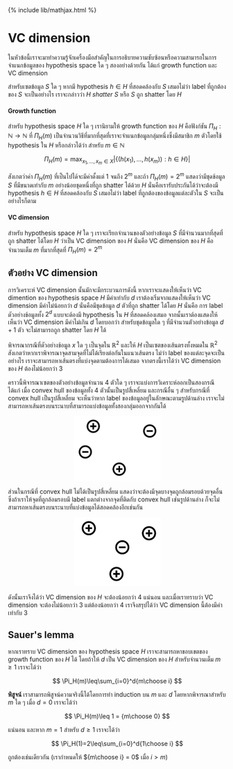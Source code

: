 {% include lib/mathjax.html %}
# VC dimension
ในหัวข้อนี้เราจะมาทำความรู้จักเครื่องมือสำคัญในการอธิบายความซับซ้อนหรือความสามารถในการจำแนกข้อมูลของ hypothesis space ใด ๆ สองอย่างด้วยกัน ได้แก่ growth function และ VC dimension

สำหรับเซตข้อมูล $S$ ใด ๆ หากมี hypothesis $h\in H$ ที่สอดคล้องกับ $S$ เสมอไม่ว่า label ที่ถูกต้องของ $S$ จะเป็นอย่างไร เราจะกล่าวว่า $H$ _shatter_ $S$ หรือ $S$ ถูก shatter โดย $H$

#### Growth function

สำหรับ hypothesis space $H$ ใด ๆ เรานิยามให้ growth function ของ $H$ คือฟังก์ชัน $\Pi_H:\mathbb{N}\to\mathbb{N}$ ที่ $\Pi_H(m)$ เป็นจำนวนวิธีที่มากที่สุดที่เราจะจำแนกข้อมูลกลุ่มหนึ่งซึ่งมีสมาชิก $m$ ตัวโดยใช้ hypothesis ใน $H$ หรือกล่าวได้ว่า สำหรับ $m\in\mathbb{N}$

$$
\Pi_H(m)=\max_{x_1,\dots,x_m \in X}|\{(h(x_1),\dots,h(x_m)): h\in H\}|
$$

สังเกตว่าค่า $\Pi_H(m)$ ที่เป็นไปได้จะมีค่าตั้งแต่ 1 จนถึง $2^m$ และถ้า $\Pi_H(m)=2^m$ แสดงว่ามีชุดข้อมูล $S$ ที่มีขนาดเท่ากับ $m$ อย่างน้อยชุดหนึ่งที่ถูก shatter ได้ด้วย $H$ นั่นคือเรารับประกันได้ว่าจะต้องมี hypothesis $h\in H$ ที่สอดคล้องกับ $S$ เสมอไม่ว่า label ที่ถูกต้องของข้อมูลแต่ละตัวใน $S$ จะเป็นอย่างไรก็ตาม

#### VC dimension

สำหรับ hypothesis space $H$ ใด ๆ เราจะเรียกจำนวนของตัวอย่างข้อมูล $S$ ที่มีจำนวนมากที่สุดที่ถูก shatter ได้โดย $H$ ว่าเป็น VC dimension ของ $H$ นั่นคือ VC dimension ของ $H$ คือจำนวนเต็ม $m$ ที่มากที่สุดที่ $\Pi_H(m)=2^m$


## ตัวอย่าง VC dimension
การวิเคราะห์ VC dimension นั้นมักจะมีกระบวนการดังนี้ หากเราจะแสดงให้เห็นว่า VC dimention ของ hypothesis space $H$ มีค่าเท่ากับ $d$
เราต้องเริ่มจากแสดงให้เห็นว่า VC dimension มีค่าไม่น้อยกว่า $d$ นั่นคือมีชุดข้อมูล $d$ ตัวที่ถูก shatter ได้โดย $H$ นั่นคือ การ label ตัวอย่างข้อมูลทั้ง $2^d$ แบบจะต้องมี hypothesis ใน $H$ ที่สอดคล้องเสมอ จากนั้นเราต้องแสดงให้เห็นว่า VC dimension มีค่าไม่เกิน $d$ โดยบอกว่า สำหรับชุดข้อมูลใด ๆ ที่มีจำนวนตัวอย่างข้อมูล $d+1$ ตัว จะไม่สามารถถูก shatter โดย $H$ ได้

พิจารณากรณีที่ตัวอย่างข้อมูล $x$ ใด ๆ เป็นจุดใน $\mathbb{R}^2$ และให้ $H$ เป็นเซตของเส้นตรงทั้งหมดใน $\mathbb{R}^2$ สังเกตว่าหากเราพิจารณาจุดสามจุดที่ไม่ได้เรียงต่อกันในแนวเส้นตรง ไม่ว่า label ของแต่ละจุดจะเป็นอย่างไร เราจะสามารถหาเส้นตรงที่แบ่งจุดตามต้องการได้เสมอ จากตรงนี้เราได้ว่า VC dimension ของ $H$ ต้องไม่น้อยกว่า 3

คราวนี้พิจารณาเซตของตัวอย่างข้อมูลจำนวน 4 ตัวใด ๆ เราจะแบ่งการวิเคราะห์ออกเป็นสองกรณีได้แก่ เมื่อ convex hull ของข้อมูลทั้ง 4 ตัวนั้นเป็นรูปสี่เหลี่ยม และกรณีอื่น ๆ
สำหรับกรณีที่ convex hull เป็นรูปสี่เหลี่ยม จะเห็นว่าหาก label ของข้อมูลอยู่ในลักษณะตามรูปด้านล่าง เราจะไม่สามารถหาเส้นตรงบนระนาบที่สามารถแบ่งข้อมูลทั้งสองกลุ่มออกจากกันได้

<p align="center">
<img width="200" src="https://raw.githubusercontent.com/vacharapat/Adversarial-Machine-Learning/master/images/vcd1.png">
</p>

ส่วนในกรณีที่ convex hull ไม่ได้เป็นรูปสี่เหลี่ยม แสดงว่าจะต้องมีจุดบางจุดถูกล้อมรอบด้วยจุดอื่น ซึ่งถ้าเราให้จุดที่ถูกล้อมรอบมี label แตกต่างจากจุดที่ติดกับ convex hull เช่นรูปด้านล่าง ก็จะไม่สามารถหาเส้นตรงบนระนาบที่แบ่งข้อมูลได้สอดคล้องอีกเช่นกัน

<p align="center">
<img width="200" src="https://raw.githubusercontent.com/vacharapat/Adversarial-Machine-Learning/master/images/vcd2.png">
</p>

ดังนั้นเราจึงได้ว่า VC dimension ของ $H$ จะต้องน้อยกว่า 4 แน่นอน และเมื่อเราทราบว่า VC dimension จะต้องไม่น้อยกว่า 3 แต่ต้องน้อยกว่า 4 เราจึงสรุปได้ว่า VC dimension นี้ต้องมีค่าเท่ากับ 3 

## Sauer's lemma
หากเราทราบ VC dimension ของ hypothesis space $H$ เราจะสามารถหาขอบเขตของ growth function ของ $H$ ได้ โดยถ้าให้ $d$ เป็น VC dimension ของ $H$ สำหรับจำนวนเต็ม $m\geq 1$ เราจะได้ว่า

$$
\Pi_H(m)\leq\sum_{i=0}^d{m\choose i}
$$

**พิสูจน์** เราสามารถพิสูจน์ความจริงนี้ได้โดยการทำ induction บน $m$ และ $d$ 
โดยหากพิจารณาสำหรับ $m$ ใด ๆ เมื่อ $d=0$ เราจะได้ว่า 

$$
\Pi_H(m)\leq 1 = {m\choose 0}
$$

แน่นอน และหาก $m=1$ สำหรับ $d\geq 1$
เราจะได้ว่า

$$
\Pi_H(1)=2\leq\sum_{i=0}^d{1\choose i}
$$ 

ถูกต้องเช่นเดียวกัน (เรากำหนดให้ ${m\choose i} = 0$ เมื่อ $i>m$)
